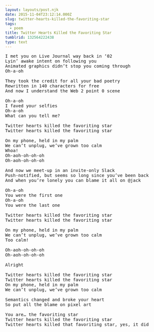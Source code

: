 ```yaml
---
layout: layouts/post.njk
date: 2015-11-04T23:12:14.000Z
slug: twitter-hearts-killed-the-favoriting-star
tags:
  - poem
title: Twitter Hearts Killed the Favoriting Star
tumblrid: 132564222438
type: text
---
```

<pre class="poem">
I met you on Live Journal way back in &lsquo;02
Lyin&rsquo; awake intent on following you
Animated graphics didn&rsquo;t stop you coming through
Oh-a-oh

They took the credit for all your bad poetry
Rewritten in 140 characters for free
And now I understand the Web 2 point 0 scene

Oh-a-oh
I faved your selfies
Oh-a-oh
What can you tell me?

Twitter hearts killed the favoriting star
Twitter hearts killed the favoriting star

On my phone, held in my palm
We can&rsquo;t unplug, we&rsquo;ve grown too calm
Whoa!
Oh-aoh-oh-oh-oh
Oh-aoh-oh-oh-oh

And now we meet-up in an invite-only Slack
Push-notified, but seems so long since you&rsquo;ve been back
And when you&rsquo;re lonely you can blame it all on @jack

Oh-a-oh
You were the first one
Oh-a-oh
You were the last one

Twitter hearts killed the favoriting star
Twitter hearts killed the favoriting star

On my phone, held in my palm
We can&rsquo;t unplug, we&rsquo;ve grown too calm
Too calm!

Oh-aoh-oh-oh-oh
Oh-aoh-oh-oh-oh

Alright

Twitter hearts killed the favoriting star
Twitter hearts killed the favoriting star
On my phone, held in my palm
We can&rsquo;t unplug, we&rsquo;ve grown too calm

Semantics changed and broke your heart
So put all the blame on pixel art

You are&hellip; the favoriting star
Twitter hearts killed the favoriting star
Twitter hearts killed that favoriting star, yes, it did

